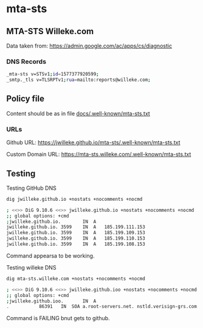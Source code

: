 # mta-sts

## MTA-STS Willeke.com

Data taken from: <https://admin.google.com/ac/apps/cs/diagnostic>

### DNS Records

```bash
_mta-sts v=STSv1;id=1577377920599;
_smtp._tls v=TLSRPTv1;rua=mailto:reports@willeke.com;
```

## Policy file

Content should be as in file [docs/.well-known/mta-sts.txt](docs/.well-known/mta-sts.txt)

### URLs

Github URL:
<https://jwilleke.github.io/mta-sts/.well-known/mta-sts.txt>

Custom Domain URL:
<https://mta-sts.willeke.com/.well-known/mta-sts.txt>

## Testing

Testing GitHub DNS

```bash
dig jwilleke.github.io +nostats +nocomments +nocmd

; <<>> DiG 9.10.6 <<>> jwilleke.github.io +nostats +nocomments +nocmd
;; global options: +cmd
;jwilleke.github.io.		IN	A
jwilleke.github.io.	3599	IN	A	185.199.111.153
jwilleke.github.io.	3599	IN	A	185.199.109.153
jwilleke.github.io.	3599	IN	A	185.199.110.153
jwilleke.github.io.	3599	IN	A	185.199.108.153
```
Command appearsa to be working.

Testing willeke DNS

```bash
dig mta-sts.willeke.com +nostats +nocomments +nocmd

; <<>> DiG 9.10.6 <<>> jwilleke.github.ioo +nostats +nocomments +nocmd
;; global options: +cmd
;jwilleke.github.ioo.		IN	A
.			86391	IN	SOA	a.root-servers.net. nstld.verisign-grs.com. 2019122901 1800 900 604800 86400
```

Command is FAILING bnut gets to github.
